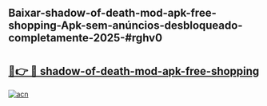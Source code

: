 ## Baixar-shadow-of-death-mod-apk-free-shopping-Apk-sem-anúncios-desbloqueado-completamente-2025-#rghv0

# <h2><a href="https://ainizakaria.my?title=shadow-of-death-mod-apk-free-shopping&ref=20M">🔗👉 🔴 shadow-of-death-mod-apk-free-shopping</a></h2>

[![acn](https://github.com/user-attachments/assets/0f9c940e-d8b0-45ae-aac7-cd30a18b3e1c)](https://ainizakaria.my?title=shadow-of-death-mod-apk-free-shopping&ref=20M)

